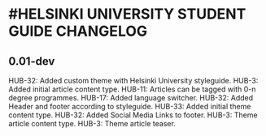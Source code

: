 #HELSINKI UNIVERSITY STUDENT GUIDE CHANGELOG
=================

## 0.01-dev
  HUB-32: Added custom theme with Helsinki University styleguide.
  HUB-3: Added initial article content type.
  HUB-11: Articles can be tagged with 0-n degree programmes.
  HUB-17: Added language switcher.
  HUB-32: Added Header and footer according to styleguide.
  HUB-33: Added initial theme content type.
  HUB-32: Added Social Media Links to footer.
  HUB-3: Theme article content type.
  HUB-3: Theme article teaser.
